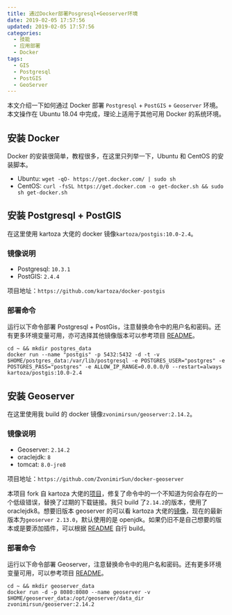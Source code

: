 ```yaml
---
title: 通过Docker部署Posgresql+Geoserver环境
date: 2019-02-05 17:57:56
updated: 2019-02-05 17:57:56
categories:
  - 技能
  - 应用部署
  - Docker
tags:
  - GIS
  - Postgresql
  - PostGIS
  - GeoServer
---
```


本文介绍一下如何通过 Docker 部署 `Postgresql` + `PostGIS` + `Geoserver` 环境。本文操作在 Ubuntu 18.04 中完成，理论上适用于其他可用 Docker 的系统环境。

<!--more-->

## 安装 Docker

Docker 的安装很简单，教程很多，在这里只列举一下，Ubuntu 和 CentOS 的安装脚本。

- Ubuntu: `wget -qO- https://get.docker.com/ | sudo sh`
- CentOS: `curl -fsSL https://get.docker.com -o get-docker.sh && sudo sh get-docker.sh`

## 安装 Postgresql + PostGIS

在这里使用 kartoza 大佬的 docker 镜像`kartoza/postgis:10.0-2.4`。

### 镜像说明

- Postgresql: `10.3.1`
- PostGIS: `2.4.4`

项目地址：`https://github.com/kartoza/docker-postgis`

### 部署命令

运行以下命令部署 Postgresql + PostGis，注意替换命令中的用户名和密码。还有更多环境变量可用，亦可选择其他镜像版本可以参考项目 [README](https://github.com/kartoza/docker-postgis/blob/develop/README.md)。

```shell
cd ~ && mkdir postgres_data
docker run --name "postgis" -p 5432:5432 -d -t -v $HOME/postgres_data:/var/lib/postgresql -e POSTGRES_USER="postgres" -e POSTGRES_PASS="postgres" -e ALLOW_IP_RANGE=0.0.0.0/0 --restart=always kartoza/postgis:10.0-2.4
```

## 安装 Geoserver

在这里使用我 build 的 docker 镜像`zvonimirsun/geoserver:2.14.2`。

### 镜像说明

- Geoserver: `2.14.2`
- oraclejdk: `8`
- tomcat: `8.0-jre8`

项目地址：`https://github.com/ZvonimirSun/docker-geoserver`

本项目 fork 自 kartoza 大佬的[项目](https://github.com/kartoza/docker-geoserver)，修复了命令中的一个不知道为何会存在的一个低级错误，替换了过期的下载链接。我只 build 了`2.14.2`的版本，使用了 oraclejdk8。想要旧版本 geoserver 的可以看 kartoza 大佬的[镜像](https://hub.docker.com/r/kartoza/geoserver/tags)，现在的最新版本为`geoserver 2.13.0`，默认使用的是 openjdk。如果仍旧不是自己想要的版本或是要添加插件，可以根据 [README](https://github.com/ZvonimirSun/docker-geoserver/blob/master/README.md) 自行 build。

### 部署命令

运行以下命令部署 Geoserver，注意替换命令中的用户名和密码。还有更多环境变量可用，可以参考项目 [README](https://github.com/ZvonimirSun/docker-geoserver/blob/master/README.md)。

```shell
cd ~ && mkdir geoserver_data
docker run -d -p 8080:8080 --name geoserver -v $HOME/geoserver_data:/opt/geoserver/data_dir zvonimirsun/geoserver:2.14.2
```
